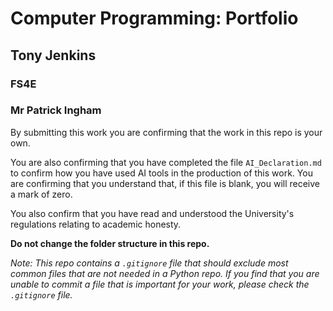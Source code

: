 # Computer Programming: Portfolio

## Tony Jenkins

### FS4E
### Mr Patrick Ingham

By submitting this work you are confirming that the work in this repo is your own. 

You are also confirming that you have completed the file `AI_Declaration.md` to confirm how you have
used AI tools in the production of this work. You are confirming that you understand that, if this file 
is blank, you will receive a mark of zero.

You also confirm that you have read and understood the University's regulations relating to academic honesty.

**Do not change the folder structure in this repo.** 

*Note: This repo contains a ``.gitignore`` file that should exclude most common files that are not needed 
in a Python repo. If you find that you are unable to commit a file that is important for your work, please 
check the ``.gitignore`` file.*
